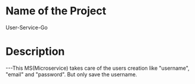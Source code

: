 # Name of the Project

User-Service-Go


# Description

---This MS(Microservice) takes care of the users creation like "username", "email" and "password". But only save the username.